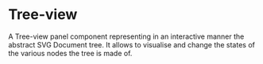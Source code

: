 # Tree-view

A Tree-view panel component representing in an interactive manner the abstract SVG Document tree. It allows to visualise and change the states of the various nodes the tree is made of.